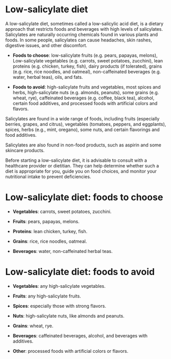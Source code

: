 [//]: # (
source: gpt-3 + jph editing
tags: diets
)

# Low-salicylate diet

A low-salicylate diet, sometimes called a low-salicylic acid diet, is a dietary approach that restricts foods and beverages with high levels of salicylates. Salicylates are naturally occurring chemicals found in various plants and foods. In some people, salicylates can cause headaches, skin rashes, digestive issues, and other discomfort.

* **Foods to choose**: low-salicylate fruits (e.g. pears, papayas, melons), Low-salicylate vegetables (e.g. carrots, sweet potatoes, zucchini), lean proteins (e.g. chicken, turkey, fish), dairy products (if tolerated), grains (e.g. rice, rice noodles, and oatmeal), non-caffeinated beverages (e.g. water, herbal teas), oils, and fats.

* **Foods to avoid**: high-salicylate fruits and vegetables, most spices and herbs, high-salicylate nuts (e.g. almonds, peanuts), some grains (e.g. wheat, rye), caffeinated beverages (e.g. coffee, black tea), alcohol, certain food additives, and processed foods with artificial colors and flavors.

Salicylates are found in a wide range of foods, including fruits (especially berries, grapes, and citrus), vegetables (tomatoes, peppers, and eggplants), spices, herbs (e.g., mint, oregano), some nuts, and certain flavorings and food additives.

Salicylates are also found in non-food products, such as aspirin and some skincare products.

Before starting a low-salicylate diet, it is advisable to consult with a healthcare provider or dietitian. They can help determine whether such a diet is appropriate for you, guide you on food choices, and monitor your nutritional intake to prevent deficiencies.

# Low-salicylate diet: foods to choose

* **Vegetables**: carrots, sweet potatoes, zucchini.

* **Fruits**: pears, papayas, melons.

* **Proteins**: lean chicken, turkey, fish.

* **Grains**: rice, rice noodles, oatmeal.

* **Beverages**: water, non-caffeinated herbal teas.

# Low-salicylate diet: foods to avoid

* **Vegetables**: any high-salicylate vegetables.

* **Fruits**: any high-salicylate fruits.

* **Spices**: especially those with strong flavors.

* **Nuts**: high-salicylate nuts, like almonds and peanuts.

* **Grains**: wheat, rye.

* **Beverages**: caffeinated beverages, alcohol, and beverages with additives.

* **Other**: processed foods with artificial colors or flavors.
